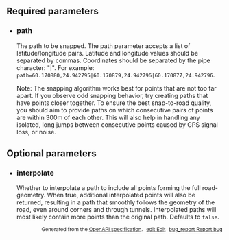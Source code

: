 <!--- This is a generated file, do not edit! -->
<!--- [START maps_http_parameters_snaptoroads] -->
<h2 id="required-parameters">Required parameters</h2>

-   <h3 class="parameter-name" id="path">path</h3>

    The path to be snapped. The path parameter accepts a list of latitude/longitude pairs. Latitude and longitude values should be separated by commas. Coordinates should be separated by the pipe character: "|". For example: `path=60.170880,24.942795|60.170879,24.942796|60.170877,24.942796`.

    <div class="note">Note: The snapping algorithm works best for points that are not too far apart. If you observe odd snapping behavior, try creating paths that have points closer together. To ensure the best snap-to-road quality, you should aim to provide paths on which consecutive pairs of points are within 300m of each other. This will also help in handling any isolated, long jumps between consecutive points caused by GPS signal loss, or noise.</div>

<h2 id="optional-parameters">Optional parameters</h2>

-   <h3 class="parameter-name" id="interpolate">interpolate</h3>

    Whether to interpolate a path to include all points forming the full road-geometry. When true, additional interpolated points will also be returned, resulting in a path that smoothly follows the geometry of the road, even around corners and through tunnels. Interpolated paths will most likely contain more points than the original path. Defaults to `false`.


<p style="text-align: right; font-size: smaller;">Generated from the <a class="gc-analytics-event" data-category="GMP" data-label="openapi-github" href="https://github.com/googlemaps/openapi-specification" title="Google Maps Platform OpenAPI Specification" class="external">OpenAPI specification</a>.
<a class="gc-analytics-event" data-category="GMP" data-label="openapi-github-maps-http-parameters-snaptoroads" data-action="edit" style="margin-left: 5px;" href="https://github.com/googlemaps/openapi-specification/tree/main/specification/parameters" title="Edit on GitHub"><span class="material-icons">edit</span> Edit</a>
<a class="gc-analytics-event" data-category="GMP" data-label="openapi-github-maps-http-parameters-snaptoroads" data-action="bug" style="margin-left: 5px;" href="https://github.com/googlemaps/openapi-specification/issues/new?assignees=&labels=type%3A+bug%2C+triage+me&template=bug_report.md&title=[parameters] Bug - /v1/snaptoroads" title="File bug for parameters on GitHub"><span class="material-icons">bug_report</span> Report bug</a>
</p>

<!--- [END maps_http_parameters_snaptoroads] -->